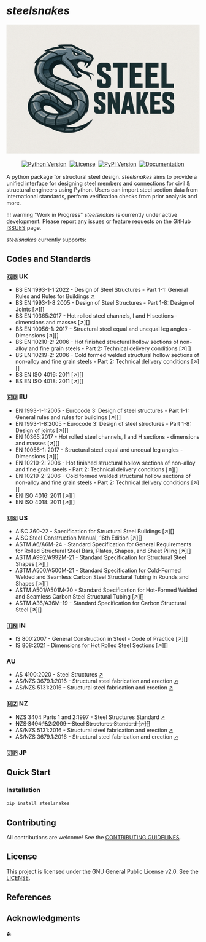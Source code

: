 # $steelsnakes$

![Logo](./logo-4.png)

<div align="center">
  <p>
    <a href="https://python.org"><img src="https://img.shields.io/badge/python-3.11+-blue.svg" alt="Python Version" style="margin: 2px;"/></a> <a href="./LICENSE.md"><img src="https://img.shields.io/badge/license-GPLv2-blue.svg" alt="License" style="margin: 2px;"/></a> <a href="https://pypi.org/project/steelsnakes/"><img src="https://img.shields.io/pypi/v/steelsnakes.svg" alt="PyPI Version" style="margin: 2px;"/></a> <a href="https://steelsnakes.readthedocs.io/"><img src="https://img.shields.io/badge/docs-mkdocs-blue.svg" alt="Documentation" style="margin: 2px;"/></a>
    <!-- <a href="#"><img src="https://img.shields.io/github/actions/workflow/status/steelsnakes/steelsnakes/ci.yml?branch=main" alt="Build Status" style="margin: 2px;</a> -->
  </p>
</div>

A python package for structural steel design. $steelsnakes$ aims to provide a unified interface for designing steel members and connections for civil & structural engineers using Python. Users can import steel section data from international standards, perform verification checks from prior analysis and more.

<!-- prettier-ignore-start -->
!!! warning "Work in Progress"
    $steelsnakes$ is currently under active development. Please report any issues or feature requests on the GitHub [ISSUES](https://github.com/waynemaranga/steelsnakes/issues) page.
<!-- prettier-ignore-end -->

<!-- Currently supports 🇬🇧 UK, 🇪🇺 EU, 🇺🇸 US.
Developing 🇮🇳 IN.
Considering 🇦🇺 AU / 🇳🇿 NZ, 🇯🇵 JP, 🇲🇽 MX, 🇿🇦 SA, 🇨🇳 CN, 🇨🇦 CA, 🇰🇷 KR. -->

$steelsnakes$ currently supports:

## Codes and Standards

### 🇬🇧 UK

- BS EN 1993-1-1:2022 - Design of Steel Structures - Part 1-1: General Rules and Rules for Buildings [↗][1]
- BS EN 1993-1-8:2005 - Design of Steel Structures - Part 1-8: Design of Joints [↗][]
- BS EN 10365:2017 - Hot rolled steel channels, I and H sections - dimensions and masses [↗][]
- BS EN 10056-1: 2017 - Structural steel equal and unequal leg angles - Dimensions [↗][]
- BS EN 10210-2: 2006 - Hot finished structural hollow sections of non-alloy and fine grain steels - Part 2: Technical delivery conditions [↗][]
- BS EN 10219-2: 2006 - Cold formed welded structural hollow sections of non-alloy and fine grain steels - Part 2: Technical delivery conditions [↗][]
- BS EN ISO 4016: 2011 [↗][]
- BS EN ISO 4018: 2011 [↗][]

### 🇪🇺 EU

- EN 1993-1-1:2005 - Eurocode 3: Design of steel structures - Part 1-1: General rules and rules for buildings [↗][]
- EN 1993-1-8:2005 - Eurocode 3: Design of steel structures - Part 1-8: Design of joints [↗][]
- EN 10365:2017 - Hot rolled steel channels, I and H sections - dimensions and masses [↗][]
- EN 10056-1: 2017 - Structural steel equal and unequal leg angles - Dimensions [↗][]
- EN 10210-2: 2006 - Hot finished structural hollow sections of non-alloy and fine grain steels - Part 2: Technical delivery conditions [↗][]
- EN 10219-2: 2006 - Cold formed welded structural hollow sections of non-alloy and fine grain steels - Part 2: Technical delivery conditions [↗][]
- EN ISO 4016: 2011 [↗][]
- EN ISO 4018: 2011 [↗][]

### 🇺🇸 US

- AISC 360-22 - Specification for Structural Steel Buildings [↗][]
- AISC Steel Construction Manual, 16th Edition [↗][]
- ASTM A6/A6M-24 - Standard Specification for General Requirements for Rolled Structural Steel Bars, Plates, Shapes, and Sheet Piling [↗][]
- ASTM A992/A992M-21 - Standard Specification for Structural Steel Shapes [↗][]
- ASTM A500/A500M-21 - Standard Specification for Cold-Formed Welded and Seamless Carbon Steel Structural Tubing in Rounds and Shapes [↗][]
- ASTM A501/A501M-20 - Standard Specification for Hot-Formed Welded and Seamless Carbon Steel Structural Tubing [↗][]
- ASTM A36/A36M-19 - Standard Specification for Carbon Structural Steel [↗][]

### 🇮🇳 IN

- IS 800:2007 - General Construction in Steel - Code of Practice [↗][]
- IS 808:2021 - Dimensions for Hot Rolled Steel Sections [↗][]

### AU

- AS 4100:2020 - Steel Structures [↗](https://www.standards.org.au/standards-catalogue/standard-details?designation=as-4100-2020)
- AS/NZS 3679.1:2016 - Structural steel fabrication and erection [↗](https://www.standards.govt.nz/shop/asnzs-3679-12016)
- AS/NZS 5131:2016 - Structural steel fabrication and erection [↗](https://www.standards.govt.nz/shop/ASNZS-51312016)

### 🇳🇿 NZ

- NZS 3404 Parts 1 and 2:1997 - Steel Structures Standard [↗](https://www.standards.govt.nz/shop/NZS-3404-PARTS-1-AND-21997)
- ~~NZS 3404.1&2:2009 - Steel Structures Standard [↗][]~~
- AS/NZS 5131:2016 - Structural steel fabrication and erection [↗](https://www.standards.govt.nz/shop/ASNZS-51312016)
- AS/NZS 3679.1:2016 - Structural steel fabrication and erection [↗](https://www.standards.govt.nz/shop/asnzs-3679-12016)

### 🇯🇵 JP

  <!-- 😉 future Julia implementation? -->

## Quick Start

### Installation

```bash
pip install steelsnakes
```

## Contributing

All contributions are welcome! See the [CONTRIBUTING GUIDELINES](https://github.com/waynemaranga/steelsnakes/blob/main/CONTRIBUTING.md).

## License

This project is licensed under the GNU General Public License v2.0. See the [LICENSE](https://github.com/waynemaranga/steelsnakes/blob/main/LICENSE.md).

## References

## Acknowledgments

🫂

[1]: ...
[2]: ...
